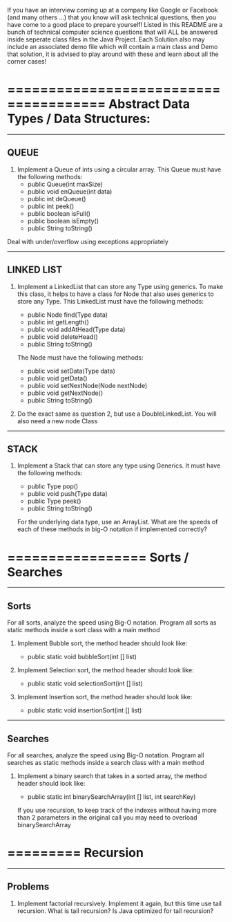 If you have an interview coming up at a company like Google or Facebook (and many others ...) that you know will ask technical questions, then you have come to a good place
to prepare yourself! Listed in this README are a bunch of technical computer science questions that will ALL be answered inside seperate class files in the Java Project. 
Each Solution also may include an associated demo file which will contain a main class and Demo that solution, it is advised to play around with these and learn about all
the corner cases! 

======================================
Abstract Data Types / Data Structures: 
======================================
-----
QUEUE 
-----
1. Implement a Queue of ints using a circular array. This Queue must have the following methods: 
	 - public Queue(int maxSize)
	 - public void enQueue(int data)
	 - public int deQueue()
	 - public int peek()
	 - public boolean isFull()
	 - public boolean isEmpty()
	 - public String toString()

Deal with under/overflow using exceptions appropriately

-----------
LINKED LIST
-----------
1. Implement a LinkedList that can store any Type using generics. To make this class, it helps to have a class for Node that also uses generics to store any Type. 
	This LinkedList must have the following methods: 
	 - public Node<Type> find(Type data)
	 - public int getLength()
	 - public void addAtHead(Type data)
	 - public void deleteHead()
	 - public String toString()

	The Node must have the following methods: 
	 - public void setData(Type data)
	 - public void getData()
	 - public void setNextNode(Node<Type> nextNode)
	 - public void getNextNode()
	 - public String toString()

2. Do the exact same as question 2, but use a DoubleLinkedList. You will also need a new node Class

-----
STACK
-----
1. Implement a Stack that can store any type using Generics. It must have the following methods: 
	 - public Type pop()
	 - public void push(Type data)
	 - public Type peek()
	 - public String toString()

	For the underlying data type, use an ArrayList. What are the speeds of each of these methods in big-O notation 
	if implemented correctly?

=================
Sorts / Searches 
=================
-----
Sorts
-----
For all sorts, analyze the speed using Big-O notation. Program all sorts as static methods inside a sort class with a main method

1. Implement Bubble sort, the method header should look like: 
	 - public static void bubbleSort(int [] list)

2. Implement Selection sort, the method header should look like: 
	 - public static void selectionSort(int [] list)

3. Implement Insertion sort, the method header should look like:  
	 - public static void insertionSort(int [] list)

--------
Searches
--------
For all searches, analyze the speed using Big-O notation. Program all searches as static methods inside a search class with a main method

1. Implement a binary search that takes in a sorted array, the method header should look like:
	 - public static int binarySearchArray(int [] list, int searchKey)

	If you use recursion, to keep track of the indexes without having more than 2 parameters in the original call you may
	need to overload binarySearchArray

=========
Recursion
=========
--------
Problems
--------
1. Implement factorial recursively. Implement it again, but this time use tail recursion. What is tail recursion? Is Java optimized for tail recursion?